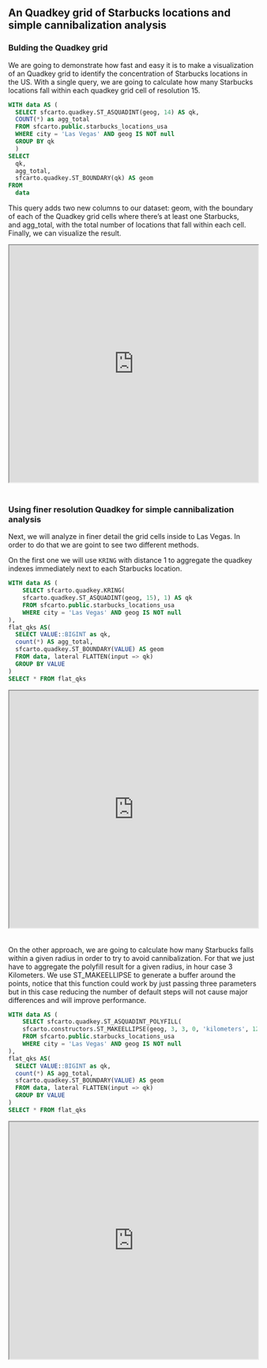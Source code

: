 ## An Quadkey grid of Starbucks locations and simple cannibalization analysis

### Bulding the Quadkey grid

We are going to demonstrate how fast and easy it is to make a visualization of an Quadkey grid to identify the concentration of Starbucks locations in the US.
With a single query, we are going to calculate how many Starbucks locations fall within each quadkey grid cell of resolution 15.

```sql
WITH data AS (
  SELECT sfcarto.quadkey.ST_ASQUADINT(geog, 14) AS qk,
  COUNT(*) as agg_total
  FROM sfcarto.public.starbucks_locations_usa
  WHERE city = 'Las Vegas' AND geog IS NOT null
  GROUP BY qk
  )
SELECT
  qk, 
  agg_total,
  sfcarto.quadkey.ST_BOUNDARY(qk) AS geom
FROM
  data
```

This query adds two new columns to our dataset: geom, with the boundary of each of the Quadkey grid cells where there’s at least one Starbucks, and agg_total, with the total number of locations that fall within each cell. Finally, we can visualize the result. 

<iframe height=480px width=100% style='margin-bottom:20px' src="https://public.carto.com/builder/ad949347-876c-4ea0-88df-e4113e5dcc91" title="Starbucks locations in the US aggregated in an quadkey grid of resolution 10."></iframe>

### Using finer resolution Quadkey for simple cannibalization analysis

Next, we will analyze in finer detail the grid cells inside to Las Vegas. In order to do that we are goint to see two different methods. 

On the first one we will use `KRING` with distance 1 to aggregate the quadkey indexes immediately next to each Starbucks location.

```sql
WITH data AS (
    SELECT sfcarto.quadkey.KRING(
    sfcarto.quadkey.ST_ASQUADINT(geog, 15), 1) AS qk
    FROM sfcarto.public.starbucks_locations_usa
    WHERE city = 'Las Vegas' AND geog IS NOT null
),
flat_qks AS(
  SELECT VALUE::BIGINT as qk,
  count(*) AS agg_total, 
  sfcarto.quadkey.ST_BOUNDARY(VALUE) AS geom
  FROM data, lateral FLATTEN(input => qk)
  GROUP BY VALUE
)
SELECT * FROM flat_qks
```

<iframe height=480px width=100% style='margin-bottom:20px' src="https://public.carto.com/builder/2834aa81-96c0-4e00-b5bb-5a92c85a1caa" title="Starbucks locations around Las Vegas aggregated in an Quadkey grid of resolution 15 by using krings."></iframe>

On the other approach, we are going to calculate how many Starbucks falls within a given radius in order to try to avoid cannibalization. For that we just have to aggregate the polyfill result for a given radius, in hour case 3 Kilometers. We use ST_MAKEELLIPSE to generate a buffer around the points, notice that this function could work by just passing three parameters but in this case reducing the number of default steps will not cause major differences and will improve performance. 

```sql
WITH data AS (
    SELECT sfcarto.quadkey.ST_ASQUADINT_POLYFILL(
    sfcarto.constructors.ST_MAKEELLIPSE(geog, 3, 3, 0, 'kilometers', 12), 15) AS qk
    FROM sfcarto.public.starbucks_locations_usa
    WHERE city = 'Las Vegas' AND geog IS NOT null
),
flat_qks AS(
  SELECT VALUE::BIGINT as qk,
  count(*) AS agg_total, 
  sfcarto.quadkey.ST_BOUNDARY(VALUE) AS geom
  FROM data, lateral FLATTEN(input => qk)
  GROUP BY VALUE
)
SELECT * FROM flat_qks
```

<iframe height=480px width=100% style='margin-bottom:20px' src="https://public.carto.com/builder/6f911e00-6328-47a8-8145-92a0f9f2d24c" title="Starbucks locations around Las Vegas aggregated in an Quadkey grid of resolution 15 by using ellipses."></iframe>